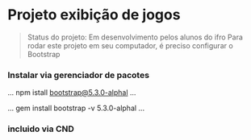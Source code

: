 #  Projeto exibição de jogos
> Status do projeto: Em desenvolvimento pelos alunos do ifro
Para rodar este projeto em seu computador, é preciso configurar o Bootstrap


### Instalar via  gerenciador de pacotes


...
npm istall bootstrap@5.3.0-alphal
...

...
gem install bootstrap -v 5.3.0-alphal
...

### incluido via CND
